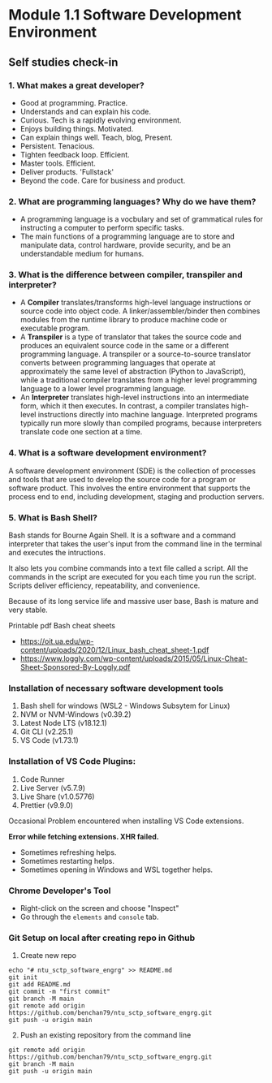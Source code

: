 # Module 1.1 Software Development Environment

## Self studies check-in

### 1. What makes a great developer?
- Good at programming. Practice.
- Understands and can explain his code.
- Curious. Tech is a rapidly evolving environment.
- Enjoys building things. Motivated.
- Can explain things well. Teach, blog, Present.
- Persistent. Tenacious.
- Tighten feedback loop. Efficient.
- Master tools. Efficient.
- Deliver products. 'Fullstack'
- Beyond the code. Care for business and product.

### 2. What are programming languages? Why do we have them?
- A programming language is a vocbulary and set of grammatical rules for instructing a computer to perform specific tasks.
- The main functions of a programming language are to store and manipulate data, control hardware, provide security, and be an understandable medium for humans. 

### 3. What is the difference between compiler, transpiler and interpreter?
- A **Compiler** translates/transforms high-level language instructions or source code into object code. A linker/assembler/binder then combines modules from the runtime library to produce machine code or executable program. 
- A **Transpiler** is a type of translator that takes the source code and produces an equivalent source code in the same or a different programming language. A transpiler or a source-to-source translator converts between programming languages that operate at approximately the same level of abstraction (Python to JavaScript), while a traditional compiler translates from a higher level programming language to a lower level programming language. 
- An **Interpreter** translates high-level instructions into an intermediate form, which it then executes. In contrast, a compiler translates high-level instructions directly into machine language. Interpreted programs typically run more slowly than compiled programs, because interpreters translate code one section at a time.

### 4. What is a software development environment?
A software development environment (SDE) is the collection of processes and tools that are used to develop the source code for a program or software product. This involves the entire environment that supports the process end to end, including development, staging and production servers.

### 5. What is Bash Shell?
Bash stands for Bourne Again Shell. It is a software and a command interpreter that takes the user's input from the command line in the terminal and executes the intructions.

It also lets you combine commands into a text file called a script. All the commands in the script are executed for you each time you run the script. Scripts deliver efficiency, repeatability, and convenience.

Because of its long service life and massive user base, Bash is mature and very stable. 

Printable pdf Bash cheat sheets
- https://oit.ua.edu/wp-content/uploads/2020/12/Linux_bash_cheat_sheet-1.pdf
- https://www.loggly.com/wp-content/uploads/2015/05/Linux-Cheat-Sheet-Sponsored-By-Loggly.pdf


### Installation of necessary software development tools
1. Bash shell for windows (WSL2 - Windows Subsytem for Linux) 
2. NVM or NVM-Windows (v0.39.2)
3. Latest Node LTS (v18.12.1)
4. Git CLI (v2.25.1)
5. VS Code (v1.73.1)


### Installation of VS Code Plugins:
1. Code Runner
2. Live Server (v5.7.9)
3. Live Share (v1.0.5776)
4. Prettier (v9.9.0)

Occasional Problem encountered when installing VS Code extensions.

**Error while fetching extensions. XHR failed.**
- Sometimes refreshing helps.
- Sometimes restarting helps.
- Sometimes opening in Windows and WSL together helps.

### Chrome Developer's Tool
- Right-click on the screen and choose "Inspect"
- Go through the `elements` and `console` tab.

### Git Setup on local after creating repo in Github
1. Create new repo
```
echo "# ntu_sctp_software_engrg" >> README.md
git init
git add README.md
git commit -m "first commit"
git branch -M main
git remote add origin https://github.com/benchan79/ntu_sctp_software_engrg.git
git push -u origin main
```

2. Push an existing repository from the command line
```
git remote add origin https://github.com/benchan79/ntu_sctp_software_engrg.git
git branch -M main
git push -u origin main
```
